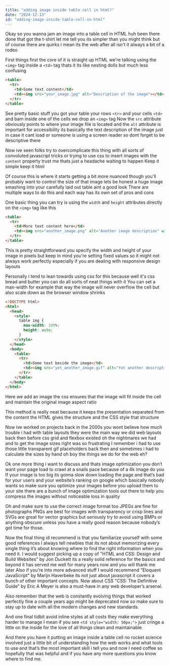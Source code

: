 ```yaml
---
title: "adding image inside table cell in html?"
date: "2024-12-13"
id: "adding-image-inside-table-cell-in-html"
---
```


Okay so you wanna jam an image into a table cell in HTML huh been there done that got the t-shirt let me tell you its simpler than you might think but of course there are quirks i mean its the web after all isn't it always a bit of a rodeo

First things first the core of it is straight up HTML we're talking using the `<img>` tag inside a `<td>` tag thats it its like nesting dolls but much less confusing

```html
<table>
  <tr>
    <td>Some text content</td>
    <td><img src="your_image.jpg" alt="Description of the image"></td>
  </tr>
</table>
```

See pretty basic stuff you got your table your rows `<tr>` and your cells `<td>` and bam inside one of the cells we drop an `<img>` tag Now the `src` attribute obviously points to where your image file is located and the `alt` attribute is important for accessibility its basically the text description of the image just in case it cant load or someone is using a screen reader so dont forget to be descriptive there

Now ive seen folks try to overcomplicate this thing with all sorts of convoluted javascript tricks or trying to use css to insert images with the `content` property trust me thats just a headache waiting to happen Keep it simple keep it html

Of course this is where it starts getting a bit more nuanced though you'll probably want to control the size of that image lets be honest a huge image smashing into your carefully laid out table aint a good look There are multiple ways to do this and each way has its own set of pros and cons

One basic thing you can try is using the `width` and `height` attributes directly on the `<img>` tag like this

```html
<table>
  <tr>
    <td>More text content here</td>
    <td><img src="another_image.png" alt="Another image description" width="100" height="75"></td>
  </tr>
</table>
```

This is pretty straightforward you specify the width and height of your image in pixels but keep in mind you're setting fixed values so it might not always work perfectly especially if you are dealing with responsive design layouts

Personally i tend to lean towards using css for this because well it's css bread and butter you can do all sorts of neat things with it You can set a max-width for example that way the image will never overflow the cell but also scale down as the browser window shrinks

```html
<!DOCTYPE html>
<html>
  <head>
    <style>
      table img {
        max-width: 100%;
        height: auto;
      }
    </style>
  </head>
  <body>
    <table>
      <tr>
        <td>Some text beside the image</td>
        <td><img src="yet_another_image.gif" alt="Yet another description"></td>
      </tr>
    </table>
  </body>
</html>
```

Here we add an image the css ensures that the image will fit inside the cell and maintain the original image aspect ratio

This method is really neat because it keeps the presentation separated from the content the HTML gives the structure and the CSS style that structure

Now ive worked on projects back in the 2000s you wont believe how much trouble i had with table layouts they were the main way we did web layouts back then before css grid and flexbox existed oh the nightmares we had and to get the image sizes right was so frustrating I remember i had to use those little transparent gif placeholders back then and sometimes i had to calculate the sizes by hand oh boy the things we do for the web eh?

Ok one more thing i want to discuss and thats image optimization you don’t want your page load to crawl at a snails pace because of a 4k image do you If your image is too big its gonna slow down loading the page and that’s bad for your users and your website’s ranking on google which basically nobody wants so make sure you optimize your images before you upload them to your site there are a bunch of image optimization tools out there to help you compress the images without noticeable loss in quality

Oh and make sure to use the correct image format too JPEGs are fine for photographs PNGs are best for images with transparency or crisp lines and SVGs are great for vector graphics but seriously try to avoid using BMPs or anything obscure unless you have a really good reason because nobody’s got time for those.

Now the final thing id recommend is that you familiarize yourself with some good references I always tell newbies that its not about memorizing every single thing it’s about knowing where to find the right information when you need it. I would suggest picking up a copy of "HTML and CSS: Design and Build Websites" by Jon Duckett its a really solid reference for the basics and beyond it has served me well for many years now and you will thank me later Also if you’re into more advanced stuff I would recommend "Eloquent JavaScript" by Marijn Haverbeke its not just about javascript it covers a bunch of other important concepts. Now about CSS "CSS: The Definitive Guide" by Eric A Meyer is also a must-have in any web developer’s arsenal.

Also remember that the web is constantly evolving things that worked perfectly fine a couple years ago might be deprecated now so make sure to stay up to date with all the modern changes and new standards.

And one final tidbit avoid inline styles at all costs they make everything harder to manage I mean if you see `<td style="width: 50px;">` just cringe a little on the inside for the love of all things clean and maintainable.

And there you have it putting an image inside a table cell no rocket science involved just a little bit of understanding how the web works and what tools to use and that’s the most important skill i tell you and now I need coffee so hopefully that was helpful and if you have any more questions you know where to find me.
